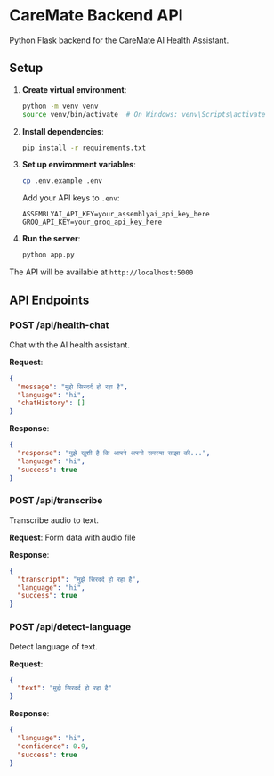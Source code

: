 # CareMate Backend API

Python Flask backend for the CareMate AI Health Assistant.

## Setup

1. **Create virtual environment**:
   ```bash
   python -m venv venv
   source venv/bin/activate  # On Windows: venv\Scripts\activate
   ```

2. **Install dependencies**:
   ```bash
   pip install -r requirements.txt
   ```

3. **Set up environment variables**:
   ```bash
   cp .env.example .env
   ```
   
   Add your API keys to `.env`:
   ```env
   ASSEMBLYAI_API_KEY=your_assemblyai_api_key_here
   GROQ_API_KEY=your_groq_api_key_here
   ```

4. **Run the server**:
   ```bash
   python app.py
   ```

The API will be available at `http://localhost:5000`

## API Endpoints

### POST /api/health-chat
Chat with the AI health assistant.

**Request**:
```json
{
  "message": "मुझे सिरदर्द हो रहा है",
  "language": "hi",
  "chatHistory": []
}
```

**Response**:
```json
{
  "response": "मुझे खुशी है कि आपने अपनी समस्या साझा की...",
  "language": "hi",
  "success": true
}
```

### POST /api/transcribe
Transcribe audio to text.

**Request**: Form data with audio file

**Response**:
```json
{
  "transcript": "मुझे सिरदर्द हो रहा है",
  "language": "hi",
  "success": true
}
```

### POST /api/detect-language
Detect language of text.

**Request**:
```json
{
  "text": "मुझे सिरदर्द हो रहा है"
}
```

**Response**:
```json
{
  "language": "hi",
  "confidence": 0.9,
  "success": true
}
```